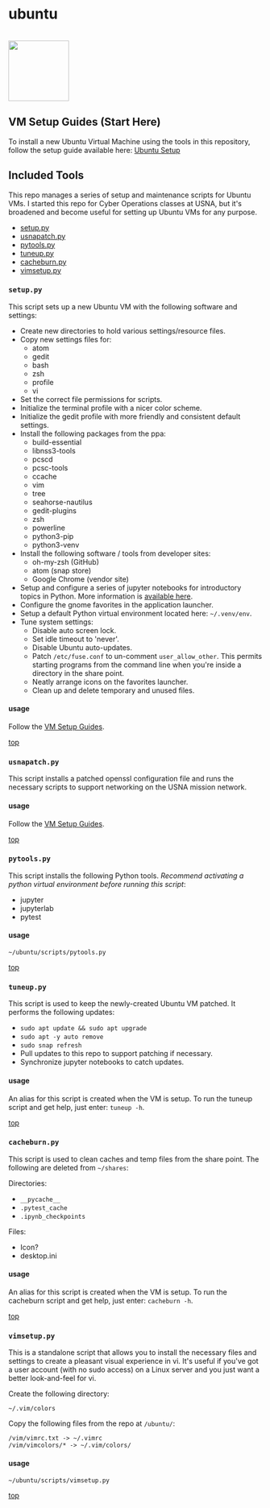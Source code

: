 # <a id="top"></a> ubuntu

<br>

<img src="https://drive.google.com/uc?export=view&id=1H04KVAA3ohH_dLXIrC0bXuJXDn3VutKc" width="120"/>

## VM Setup Guides (Start Here)

To install a new Ubuntu Virtual Machine using the tools in this repository, follow the setup guide available here: [Ubuntu Setup](https://sites.google.com/view/ubuntuvm)

## Included Tools

This repo manages a series of setup and maintenance scripts for Ubuntu VMs. I started this repo for Cyber Operations classes at USNA, but it's broadened and become useful for setting up Ubuntu VMs for any purpose.

* [setup.py](#setup)
* [usnapatch.py](#usnapatch)
* [pytools.py](#pytools)
* [tuneup.py](#tuneup)
* [cacheburn.py](#cacheburn)
* [vimsetup.py](#vimsetup)

### <a id="setup"></a> `setup.py`

This script sets up a new Ubuntu VM with the following software and settings:

* Create new directories to hold various settings/resource files.
* Copy new settings files for:
  * atom
  * gedit
  * bash
  * zsh
  * profile
  * vi
* Set the correct file permissions for scripts.
* Initialize the terminal profile with a nicer color scheme.
* Initialize the gedit profile with more friendly and consistent default settings.
* Install the following packages from the ppa:
  * build-essential
  * libnss3-tools
  * pcscd
  * pcsc-tools
  * ccache
  * vim
  * tree
  * seahorse-nautilus
  * gedit-plugins
  * zsh
  * powerline
  * python3-pip
  * python3-venv
* Install the following software / tools from developer sites:
  * oh-my-zsh (GitHub)
  * atom (snap store)
  * Google Chrome (vendor site)
* Setup and configure a series of jupyter notebooks for introductory topics in Python. More information is [available here](https://github.com/geozeke/notebooks).
* Configure the gnome favorites in the application launcher.
* Setup a default Python virtual environment located here: `~/.venv/env`.
* Tune system settings:
  * Disable auto screen lock.
  * Set idle timeout to 'never'.
  * Disable Ubuntu auto-updates.
  * Patch `/etc/fuse.conf` to un-comment `user_allow_other`. This permits starting programs from the command line when you're inside a directory in the share point.
  * Neatly arrange icons on the favorites launcher.
  * Clean up and delete temporary and unused files.

#### usage

Follow the [VM Setup Guides](#top).

[top](#top)

### <a id="usnapatch"></a> `usnapatch.py`

This script installs a patched openssl configuration file and runs the necessary scripts to support networking on the USNA mission network.

#### usage

Follow the [VM Setup Guides](#top).

[top](#top)

### <a id="pytools"></a> `pytools.py`

This script installs the following Python tools. *Recommend activating a python virtual environment before running this script*:

* jupyter
* jupyterlab
* pytest

#### usage

`~/ubuntu/scripts/pytools.py`

[top](#top)

### <a id="tuneup"></a> `tuneup.py`

This script is used to keep the newly-created Ubuntu VM patched. It performs the following updates:

* `sudo apt update && sudo apt upgrade`
* `sudo apt -y auto remove`
* `sudo snap refresh`
* Pull updates to this repo to support patching if necessary.
* Synchronize jupyter notebooks to catch updates.

#### usage

An alias for this script is created when the VM is setup. To run the tuneup script and get help, just enter: `tuneup -h`.

[top](#top)

### <a id="cacheburn"></a> `cacheburn.py`

This script is used to clean caches and temp files from the share point. The following are deleted from `~/shares`:

Directories:

* `__pycache__`
* `.pytest_cache`
* `.ipynb_checkpoints`

Files:

* Icon?
* desktop.ini

#### usage

An alias for this script is created when the VM is setup. To run the cacheburn script and get help, just enter: `cacheburn -h`.

[top](#top)

### <a id="vimsetup"></a> `vimsetup.py`

This is a standalone script that allows you to install the necessary files and settings to create a pleasant visual experience in vi. It's useful if you've got a user account (with no sudo access) on a Linux server and you just want a better look-and-feel for vi.

Create the following directory:

```text
~/.vim/colors
```

Copy the following files from the repo at `/ubuntu/`:

```text
/vim/vimrc.txt -> ~/.vimrc
/vim/vimcolors/* -> ~/.vim/colors/
```

#### usage

`~/ubuntu/scripts/vimsetup.py`

[top](#top)
